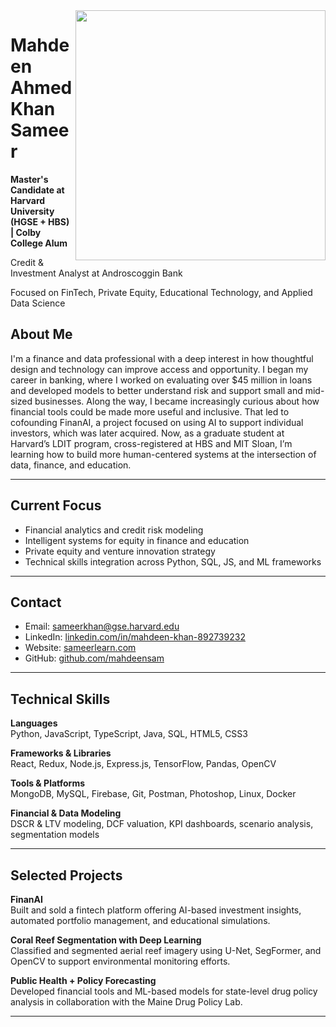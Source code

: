 <img align="right" src="https://cdn.dribbble.com/users/1059583/screenshots/4171367/media/5c8264a20b247115b68e6c2f4c97d5e6.gif" width="400"/>

# Mahdeen Ahmed Khan Sameer

**Master's Candidate at Harvard University (HGSE + HBS) | Colby College Alum**

Credit & Investment Analyst at Androscoggin Bank  

Focused on FinTech, Private Equity, Educational Technology, and Applied Data Science



## About Me

I'm a finance and data professional with a deep interest in how thoughtful design and technology can improve access and opportunity. I began my career in banking, where I worked on evaluating over $45 million in loans and developed models to better understand risk and support small and mid-sized businesses. Along the way, I became increasingly curious about how financial tools could be made more useful and inclusive. That led to cofounding FinanAI, a project focused on using AI to support individual investors, which was later acquired. Now, as a graduate student at Harvard’s LDIT program, cross-registered at HBS and MIT Sloan, I’m learning how to build more human-centered systems at the intersection of data, finance, and education.

---

## Current Focus

- Financial analytics and credit risk modeling  
- Intelligent systems for equity in finance and education  
- Private equity and venture innovation strategy  
- Technical skills integration across Python, SQL, JS, and ML frameworks  

---

## Contact

- Email: [sameerkhan@gse.harvard.edu](mailto:sameerkhan@gse.harvard.edu)  
- LinkedIn: [linkedin.com/in/mahdeen-khan-892739232](https://linkedin.com/in/mahdeen-khan-892739232)  
- Website: [sameerlearn.com](https://sameerlearn.com)  
- GitHub: [github.com/mahdeensam](https://github.com/mahdeensam)

---

## Technical Skills

**Languages**  
Python, JavaScript, TypeScript, Java, SQL, HTML5, CSS3  

**Frameworks & Libraries**  
React, Redux, Node.js, Express.js, TensorFlow, Pandas, OpenCV  

**Tools & Platforms**  
MongoDB, MySQL, Firebase, Git, Postman, Photoshop, Linux, Docker  

**Financial & Data Modeling**  
DSCR & LTV modeling, DCF valuation, KPI dashboards, scenario analysis, segmentation models

---

## Selected Projects

**FinanAI**  
Built and sold a fintech platform offering AI-based investment insights, automated portfolio management, and educational simulations.  

**Coral Reef Segmentation with Deep Learning**  
Classified and segmented aerial reef imagery using U-Net, SegFormer, and OpenCV to support environmental monitoring efforts.  

**Public Health + Policy Forecasting**  
Developed financial tools and ML-based models for state-level drug policy analysis in collaboration with the Maine Drug Policy Lab.

---

